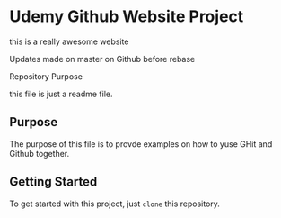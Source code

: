 # Udemy Github Website Project

this is a really awesome website

Updates made on master on Github before rebase

Repository Purpose

this file is just a readme file.

## Purpose

The purpose of this file is to provde examples
on how to yuse GHit and Github together.

## Getting Started

To get started with this project, just `clone` this repository.
